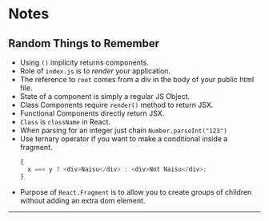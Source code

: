 # **Notes**

## **Random Things to Remember**

- Using `()` implicity returns components.
- Role of `index.js` is to _render_ your application.
- The reference to `root` comes from a div in the body of your public html file.
- State of a component is simply a regular JS Object.
- Class Components require `render()` method to return JSX.
- Functional Components directly return JSX.
- `Class` is `className` in React.
- When parsing for an integer just chain `Number.parseInt("123")`
- Use ternary operator if you want to make a conditional inside a fragment.
  ```js
  {
    x === y ? <div>Naisu</div> : <div>Not Naisu</div>;
  }
  ```
- Purpose of `React.Fragment` is to allow you to create groups of children without adding an extra dom element.

---
